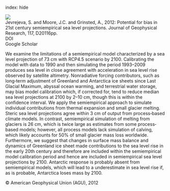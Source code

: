 index: hide

<div class="Citation">
    <div class="Citation-thumb CitationThumb-linked"  data-href="https://doi.org/10.1029/2012jd017704">
      <img src="https://static.claimspace.cloud/climate-study-static/refs/thumbs/13/Jevrejeva_et_al_2012b-thumb.png" />
    </div>

  <div class="Citation-body">
    <div class="Citation-text">Jevrejeva, S. and Moore, J.C. and Grinsted, A., 2012: Potential for bias in 21st century semiempirical sea level projections. <span class="Article-journal">Journal of Geophysical Research, </span><span class="Article-volume">117, </span>D20116pp.</div>
    <div class="Citation-links">
      <div class="CitationLink" data-href="https://doi.org/10.1029/2012jd017704">
        <div class="CitationLink-icon CitationLink-Doi"></div>
        <div class="CitationLink-text">DOI</div>
      </div>
      <div class="CitationLink" data-href="https://scholar.google.com/scholar?q=10.1029/2012jd017704">
        <div class="CitationLink-icon CitationLink-Scholar"></div>
        <div class="CitationLink-text">Google Scholar</div>
      </div>
    </div>
  </div>
</div>

We examine the limitations of a semiempirical model characterized by a sea level projection of 73 cm with RCP4.5 scenario by 2100. Calibrating the model with data to 1990 and then simulating the period 1993–2009 produces sea level in close agreement with acceleration in sea level rise observed by satellite altimetry. Nonradiative forcing contributors, such as long‐term adjustment of Greenland and Antarctica ice sheets since Last Glacial Maximum, abyssal ocean warming, and terrestrial water storage, may bias model calibration which, if corrected for, tend to reduce median sea level projections at 2100 by 2–10 cm, though this is within the confidence interval. We apply the semiempirical approach to simulate individual contributions from thermal expansion and small glacier melting. Steric sea level projections agree within 3 cm of output from process‐based climate models. In contrast, semiempirical simulation of melting from glaciers is 26 cm, which is twice large as estimates from some process‐based models; however, all process models lack simulation of calving, which likely accounts for 50% of small glacier mass loss worldwide. Furthermore, we suggest that changes in surface mass balance and dynamics of Greenland ice sheet made contributions to the sea level rise in the early 20th century and therefore are included within the semiempirical model calibration period and hence are included in semiempirical sea level projections by 2100. Antarctic response is probably absent from semiempirical models, which will lead to a underestimate in sea level rise if, as is probable, Antarctica loses mass by 2100.

<div class="Citation-copy">
&copy; American Geophysical Union (AGU), 2012
</div>